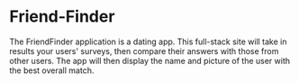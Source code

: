 # Friend-Finder
The FriendFinder application is a dating app. This full-stack site will take in results your users' surveys, then compare their answers with those from other users. The app will then display the name and picture of the user with the best overall match.
